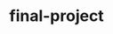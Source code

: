 # final-project

<!-- Notes to self: add a link to the main icon -->

<!-- Make sure the li for the nav links have a class in css -->